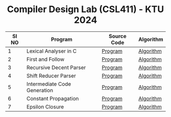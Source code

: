 <h1 align="center">
Compiler Design Lab (CSL411) - KTU 2024
</h1>

<div align="center">
  
  | SI NO | Program                   | Source Code                                        | Algorithm                                     |
|-------|-------------------------|-----------------------------------------------------|-----------------------------------------------------|
| 1     | Lexical Analyser in C    | [Program](Lexical%20Analyser/lexicalAnalyser.c)   | [Algorithm](Lexical%20Analyser/algo.md)     |
| 2     |First and Follow   | [Program](First%20and%20Follow/FirstandFollow.c)   | [Algorithm](First%20and%20Follow/algo.md)     |
| 3     |Recursive Decent Parser  | [Program](Recursive%20Descent%20Parser/rdp.c)   | [Algorithm](Recursive%20Descent%20Parser/algo.md)     |
| 4     |Shift Reducer Parser  | [Program](Shift%20Reduce%20Parser/srp.c)   | [Algorithm](Shift%20Reduce%20Parser/algo.md)     |
| 5     |Intermediate Code Generation  | [Program](Intermediate%20Code%20Generation/icg.c)   | [Algorithm](Intermediate%20Code%20Generation/algo.md)     |
| 6     |Constant Propagation  | [Program](Constant%20Propagation/cp.c)   | [Algorithm](Constant%20Propagation/algo.md)     |
| 7     | Epsilon Closure | [Program](Epsilon%20Closure/ep.c)   | [Algorithm](Epsilon%20Closure/algo.md)     |
</div>
